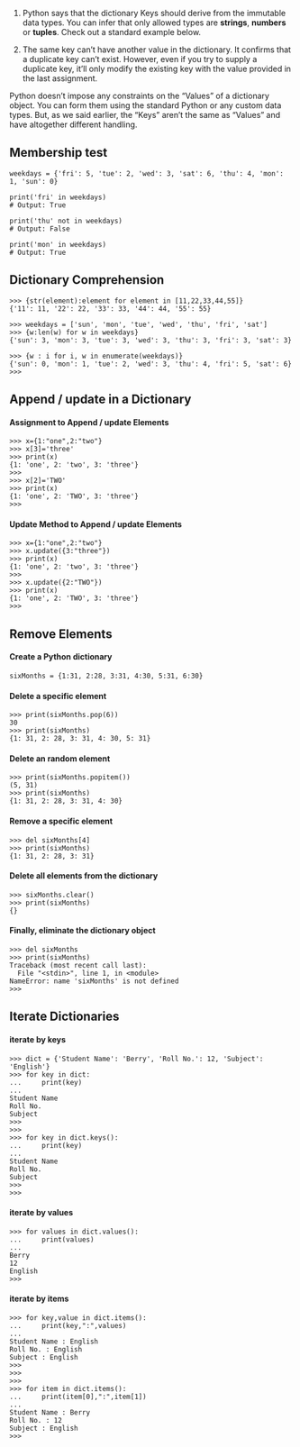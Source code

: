 
1. Python says that the dictionary Keys should derive from the immutable data types. You can infer that only allowed types are **strings**, **numbers** or **tuples**. Check out a standard example below.

2. The same key can’t have another value in the dictionary. It confirms that a duplicate key can’t exist. However, even if you try to supply a duplicate key, it’ll only modify the existing key with the value provided in the last assignment.

Python doesn’t impose any constraints on the “Values” of a dictionary object. You can form them using the standard Python or any custom data types. But, as we said earlier, the “Keys” aren’t the same as “Values” and have altogether different handling.

## Membership test

    weekdays = {'fri': 5, 'tue': 2, 'wed': 3, 'sat': 6, 'thu': 4, 'mon': 1, 'sun': 0}
    
    print('fri' in weekdays)
    # Output: True
    
    print('thu' not in weekdays)
    # Output: False
    
    print('mon' in weekdays)
    # Output: True
    
## Dictionary Comprehension

    >>> {str(element):element for element in [11,22,33,44,55]}
    {'11': 11, '22': 22, '33': 33, '44': 44, '55': 55}
    
    >>> weekdays = ['sun', 'mon', 'tue', 'wed', 'thu', 'fri', 'sat']
    >>> {w:len(w) for w in weekdays}
    {'sun': 3, 'mon': 3, 'tue': 3, 'wed': 3, 'thu': 3, 'fri': 3, 'sat': 3}
    
    >>> {w : i for i, w in enumerate(weekdays)}
    {'sun': 0, 'mon': 1, 'tue': 2, 'wed': 3, 'thu': 4, 'fri': 5, 'sat': 6}
    >>>
    
## Append / update in a Dictionary

#### Assignment to Append / update Elements

    >>> x={1:"one",2:"two"}
    >>> x[3]='three'
    >>> print(x)
    {1: 'one', 2: 'two', 3: 'three'}
    >>>
    >>> x[2]='TWO'
    >>> print(x)
    {1: 'one', 2: 'TWO', 3: 'three'}
    >>>

#### Update Method to Append / update Elements

    >>> x={1:"one",2:"two"}
    >>> x.update({3:"three"})
    >>> print(x)
    {1: 'one', 2: 'two', 3: 'three'}
    >>>
    >>> x.update({2:"TWO"})
    >>> print(x)
    {1: 'one', 2: 'TWO', 3: 'three'}
    >>>
    
## Remove Elements
 
#### Create a Python dictionary
    sixMonths = {1:31, 2:28, 3:31, 4:30, 5:31, 6:30}

#### Delete a specific element
    >>> print(sixMonths.pop(6))
    30
    >>> print(sixMonths)
    {1: 31, 2: 28, 3: 31, 4: 30, 5: 31}

#### Delete an random element
    >>> print(sixMonths.popitem())
    (5, 31)
    >>> print(sixMonths)
    {1: 31, 2: 28, 3: 31, 4: 30}

#### Remove a specific element
    >>> del sixMonths[4]
    >>> print(sixMonths)
    {1: 31, 2: 28, 3: 31}

#### Delete all elements from the dictionary
    >>> sixMonths.clear()
    >>> print(sixMonths)
    {}

#### Finally, eliminate the dictionary object
    >>> del sixMonths
    >>> print(sixMonths)
    Traceback (most recent call last):
      File "<stdin>", line 1, in <module>
    NameError: name 'sixMonths' is not defined
    >>>

## Iterate Dictionaries

#### iterate by keys

    >>> dict = {'Student Name': 'Berry', 'Roll No.': 12, 'Subject': 'English'}
    >>> for key in dict:
    ...     print(key)
    ...
    Student Name
    Roll No.
    Subject
    >>>
    >>>
    >>> for key in dict.keys():
    ...     print(key)
    ...
    Student Name
    Roll No.
    Subject
    >>>
    >>>

#### iterate by values

    >>> for values in dict.values():
    ...     print(values)
    ...
    Berry
    12
    English
    >>>

#### iterate by items

    >>> for key,value in dict.items():
    ...     print(key,":",values)
    ...
    Student Name : English
    Roll No. : English
    Subject : English
    >>>
    >>>
    >>>
    >>> for item in dict.items():
    ...     print(item[0],":",item[1])
    ...
    Student Name : Berry
    Roll No. : 12
    Subject : English
    >>>
